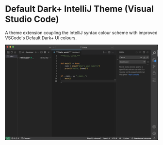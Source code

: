 # Default Dark+ IntelliJ Theme (Visual Studio Code)

A theme extension coupling the IntelliJ syntax colour scheme with improved VSCode's Default Dark+ UI colours.

![](screenshot.png)
